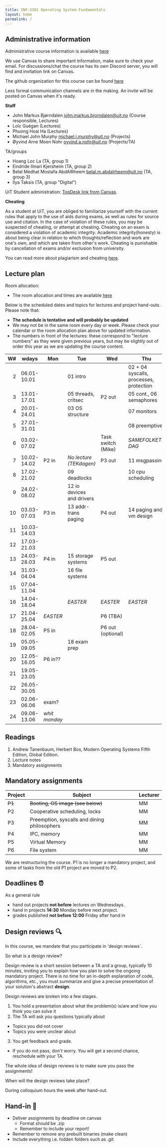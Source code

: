 ```yaml
---
title: INF-2201 Operating System Fundamentals
layout: home
permalink: /
---
```


## Administrative information

Administrative course information is available [here](https://en.uit.no/utdanning/emner/emne?p_document_id=859834)

We use Canvas to share important information, make sure to check your email. 
For discussions/chat the course has its own Discord server, you will find and invitation link on Canvas.

The github organization for this course can be found [here](https://github.com/uit-inf-2201)

Less formal communication channels are in the making. An invite will be posted on Canvas when it's ready.


**Staff**

* John Markus Bjørndalen <john.markus.bjorndalen@uit.no> (Course responsible, Lectures)
* Loïc Guégan (Lectures)
* Phuong Hoai Ha (Lectures)
* Michael John Murphy <michael.j.murphy@uit.no> (Projects)
* Øyvind Arne Moen Nohr <oyvind.a.nohr@uit.no> (Projects/TA)

TA/groups
* Hoang Loc La (TA, group 1)
* Eindride Ilmari Kjersheim (TA, group 2)
* Belal Medhat Mostafa AbdAlRheem <belal.m.abdalrheem@uit.no> (TA, group 3)
* Ilya Taksis (TA, group "Digital")

UiT Student administration: [TopDesk link from Canvas](https://uit.topdesk.net/tas/public/ssp/1550ac93-3cae-443d-a606-4ac1b2e5e6e1).

**Cheating**

As a student at UiT, you are obliged to familiarize yourself with the
current rules that apply to the use of aids during exams, as well as
rules for source use and citation. In the case of violation of these
rules, you may be suspected of cheating, or attempt at
cheating. Cheating on an exam is considered a violation of academic
integrity. Academic integrity(honesty) is about being clear in
relation to which thoughts/reflection and work are one's own, and
which are taken from other's work. Cheating is punishable by
cancellation of exams and/or exclusion from university.

You can read more about plagiarism and cheating [here](https://uit.no/sensor).

## Lecture plan

Room allocation: 
- The room allocation and times are available [here](https://tp.educloud.no/uit/timeplan/timeplan.php?id%5B%5D=INF-2201%2C1&type=course&sem=25v&campus=)

Below is the scheduled dates and topics for lectures and project hand-outs. Please note that: 

- **The schedule is tentative and will probably be updated**
- We may not be in the same room every day or week. Please check your calendar or the room allocation plan above for updated information.
- The numbers in front of the lectures: these correspond to "lecture numbers" as they were given previous years, but may be slightly out 
  of order this year as we are updating the course content. 



| W# | wdays       | Mon           | Tue                       | Wed                | Thu                                     | Fr              |
|---:|-------------|---------------|---------------------------|--------------------|-----------------------------------------|-----------------|
|  2 | 06.01-10.01 |               | 01 intro                  |                    | 02 + 04 syscalls, processes, protection |                 |
|  3 | 13.01-17.01 |               | 05 threads, critsec       | P2 out             | 05 cont., 06 semaphores                 |                 |
|  4 | 20.01-24.01 |               | 03 OS structure           |                    | 07 monitors                             |                 |
|  5 | 27.01-31.01 |               |                           |                    | 08 preemptive                           |                 |
|  6 | 03.02-07.02 |               |                           | Task switch (Mike) | *SAMEFOLKETS DAG*                       |                 |
|  7 | 10.02-14.02 | P2 in         | *No lecture (TEKdagen)*   | P3 out             | 11 msgpassing                           |                 |
|  8 | 17.02-21.02 |               | 09 deadlocks              |                    | 10 cpu scheduling                       |                 |
|  9 | 24.02-08.02 |               | 12 io devices and drivers |                    |                                         |                 |
| 10 | 03.03-07.03 | P3 in         | 13 addr-trans paging      | P4 out             | 14 paging and vm design                 |                 |
| 11 | 10.03-14.03 |               |                           |                    |                                         |                 |
| 12 | 17.03-21.03 |               |                           |                    |                                         |                 |
| 13 | 24.03-28.03 | P4 in         | 15 storage systems        | P5 out             |                                         |                 |
| 14 | 31.03-04.04 |               | 16 file systems           |                    |                                         |                 |
| 15 | 07.04-11.04 |               |                           |                    |                                         |                 |
| 16 | 14.04-18.04 |               | *EASTER*                  | *EASTER*           | *EASTER*                                | *EASTER*        |
| 17 | 21.04-25.04 | *EASTER*      |                           | P6 (TBA)           |                                         |                 |
| 18 | 28.04-02.05 | P5 in         |                           | P6 out (optional)  |                                         |                 |
| 19 | 05.05-09.05 |               | 18 exam prep              |                    |                                         |                 |
| 20 | 12.05-16.05 | P6 in??       |                           |                    |                                         |                 |
| 21 | 19.05-23.05 |               |                           |                    |                                         |                 |
| 22 | 26.05-30.05 |               |                           |                    |                                         |                 |
| 23 | 02.06-06.06 | exam?         |                           |                    |                                         |                 |
| 24 | 09.06-13.06 | *whit monday* |                           |                    |                                         | End of semester |

## Readings

1. Andrew Tanenbaum, Herbert Bos, Modern Operating Systems Fifth Edition, Global Edition.
2. Lecture notes
3. Mandatory assignments

## Mandatory assignments

| Project | Subject                                      | Lecturer |
|---------|----------------------------------------------|----------|
| ~~P1~~  | ~~Booting, OS image  (see below)~~           | MM       |
| P2      | Cooperative scheduling, locks                | MM       |
| P3      | Preemption, syscalls and dining philosophers | MM       |
| P4      | IPC, memory                                  | MM       |
| P5      | Virtual Memory                               | MM       |
| P6      | File system                                  | MM       |

We are restructuring the course. P1 is no longer a mandatory project,
and some of tasks from the old P1 project are moved to P2.

## Deadlines ⏰
As a general rule
- hand out projects **not before** lectures on Wednesdays.
- hand in projects **14:30** Monday before next project.
- grades published **not before 12:00** Friday after hand in

## Design reviews 🔍
In this course, we mandate that you participate in 'design reviews`.

So what is a design review?

Design review is a short session between a TA and a group, typically 10 minutes, inviting you to explain how you plan to solve the ongoing mandatory project. There is no time for an in-depth explanation of code, algorithms, etc., you must summarize and give a precise presentation of your solution's abstract **design**.

Design reviews are broken into a few stages.
1. You hold a presentation about what the problem(s) is/are and how you think you can solve it
2. The TA will ask you questions typically about
  - Topics you did not cover
  - Topics you were unclear about
3. You get feedback and grade.
  - If you do not pass, don't worry. You will get a second chance, reschedule with your TA.

The whole idea of design reviews is to make sure you pass the assignments!

When will the design reviews take place?

During colloquium hours the week after hand-out.

## Hand-in 📮
- Deliver assignments by deadline on canvas
  - Format should be .zip
  - Remember to include your report!
- Remember to remove any prebuilt binaries (make clean)
- Include everything i.e. hidden folders such as .git

